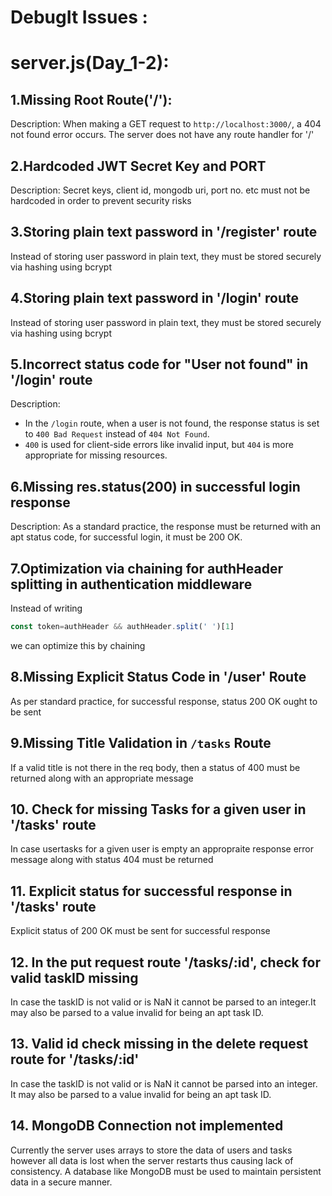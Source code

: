 # DebugIt Issues :
# server.js(Day_1-2): 
## 1.Missing Root Route('/'):
Description: When making a GET request to `http://localhost:3000/`, a 404 not found error occurs.
The server does not have any route handler for '/'

## 2.Hardcoded JWT Secret Key and PORT
Description: Secret keys, client id, mongodb uri, port no. etc must not be hardcoded in order to prevent security risks

## 3.Storing plain text password in '/register' route
Instead of storing user password in plain text, they must be stored securely via hashing using bcrypt

## 4.Storing plain text password in '/login' route
Instead of storing user password in plain text, they must be stored securely via hashing using bcrypt

## 5.Incorrect status code for "User not found" in '/login' route
Description:
- In the `/login` route, when a user is not found, the response status is set to `400 Bad Request` instead of `404 Not Found`.
- `400` is used for client-side errors like invalid input, but `404` is more appropriate for missing resources.

## 6.Missing res.status(200) in successful login response
Description:
As a standard practice, the response must be returned with an apt status code, for successful login, it must be 200 OK.

## 7.Optimization via chaining for authHeader splitting in authentication middleware
Instead of writing 
```js
const token=authHeader && authHeader.split(' ')[1]
```
we can optimize this by chaining

## 8.Missing Explicit Status Code in '/user' Route
As per standard practice, for successful response, status 200 OK ought to be sent

## 9.Missing Title Validation in `/tasks` Route
If a valid title is not there in the req body, then a status of 400 must be returned along with an appropriate message

## 10. Check for missing Tasks for a given user in '/tasks' route
In case usertasks for a given user is empty an appropraite response error message along with status 404 must be returned

## 11. Explicit status for successful response in '/tasks' route
Explicit status of 200 OK must be sent for successful response

## 12. In the put request route '/tasks/:id', check for valid taskID missing
In case the taskID is not valid or is NaN it cannot be parsed to an integer.It may also be parsed to a value invalid for being an apt task ID.

## 13. Valid id check missing in the delete request route for '/tasks/:id' 
In case the taskID is not valid or is NaN it cannot be parsed into an integer. It may also be parsed to a value invalid for being an apt task ID.

## 14. MongoDB Connection not implemented
Currently the server uses arrays to store the data of users and tasks however all data is lost when the server restarts thus causing lack of consistency. A database like MongoDB must be used to maintain persistent data in a secure manner.